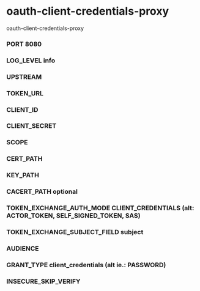 # oauth-client-credentials-proxy
oauth-client-credentials-proxy

### PORT 8080
### LOG_LEVEL info
### UPSTREAM
### TOKEN_URL
### CLIENT_ID
### CLIENT_SECRET
### SCOPE
### CERT_PATH
### KEY_PATH
### CACERT_PATH optional
### TOKEN_EXCHANGE_AUTH_MODE CLIENT_CREDENTIALS (alt: ACTOR_TOKEN, SELF_SIGNED_TOKEN, SAS)
### TOKEN_EXCHANGE_SUBJECT_FIELD subject
### AUDIENCE
### GRANT_TYPE client_credentials (alt ie.: PASSWORD)
### INSECURE_SKIP_VERIFY

